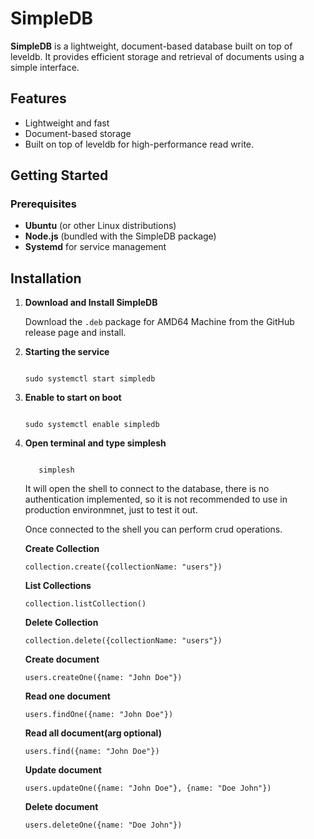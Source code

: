 # SimpleDB

**SimpleDB** is a lightweight, document-based database built on top of leveldb. It provides efficient storage and retrieval of documents using a simple interface.

## Features

- Lightweight and fast
- Document-based storage
- Built on top of leveldb for high-performance read write.

## Getting Started

### Prerequisites

- **Ubuntu** (or other Linux distributions)
- **Node.js** (bundled with the SimpleDB package)
- **Systemd** for service management

## Installation

1. **Download and Install SimpleDB**

   Download the `.deb` package for AMD64 Machine from the GitHub release page and install.

2. **Starting the service**

   <code> 
   sudo systemctl start simpledb
   </code>
   

3. **Enable to start on boot**
   
   <code> 
   sudo systemctl enable simpledb
   </code>

4. **Open terminal and type simplesh**


   <code> 
      simplesh
   </code>

   <p> 
   It will open the shell to connect to the database, there is no authentication implemented, so it is not recommended to use in production environmnet, just to test it out.
   </p>


   <p> 
   Once connected to the shell you can perform crud operations.
   </p>

   <strong> Create Collection</strong>


   <code>collection.create({collectionName: "users"}) </code>


   <strong> List Collections</strong>


   <code>collection.listCollection() </code>


   <strong> Delete Collection</strong>


   <code>collection.delete({collectionName: "users"}) </code>


   <strong> Create document</strong>


   <code>users.createOne({name: "John Doe"}) </code>


   <strong> Read one document</strong>


   <code>users.findOne({name: "John Doe"}) </code>


   <strong> Read all document(arg optional)</strong>


   <code>users.find({name: "John Doe"}) </code>


   <strong>Update document</strong>


   <code>users.updateOne({name: "John Doe"}, {name: "Doe John"}) </code>


   <strong> Delete document</strong>


   <code>users.deleteOne({name: "Doe John"})</code>
